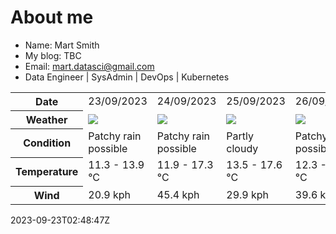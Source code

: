 # About me

- Name: Mart Smith
- My blog: TBC
- Email: [mart.datasci@gmail.com](mailto:mart.datasci6@gmail.com)
- Data Engineer | SysAdmin | DevOps | Kubernetes


<table>
    <tr>
        <th>Date</th>
        <td>23/09/2023</td><td>24/09/2023</td><td>25/09/2023</td><td>26/09/2023</td><td>27/09/2023</td><td>28/09/2023</td><td>29/09/2023</td>
    </tr>
    <tr>
        <th>Weather</th>
        <td><img src="https://cdn.weatherapi.com/weather/64x64/day/176.png"/></td><td><img src="https://cdn.weatherapi.com/weather/64x64/day/176.png"/></td><td><img src="https://cdn.weatherapi.com/weather/64x64/day/116.png"/></td><td><img src="https://cdn.weatherapi.com/weather/64x64/day/176.png"/></td><td><img src="https://cdn.weatherapi.com/weather/64x64/day/176.png"/></td><td><img src="https://cdn.weatherapi.com/weather/64x64/day/176.png"/></td><td><img src="https://cdn.weatherapi.com/weather/64x64/day/116.png"/></td>
    </tr>
    <tr>
        <th>Condition</th>
        <td width="200px">Patchy rain possible</td><td width="200px">Patchy rain possible</td><td width="200px">Partly cloudy</td><td width="200px">Patchy rain possible</td><td width="200px">Patchy rain possible</td><td width="200px">Patchy rain possible</td><td width="200px">Partly cloudy</td>
    </tr>
    <tr>
        <th>Temperature</th>
        <td>11.3 -  13.9 °C</td><td>11.9 -  17.3 °C</td><td>13.5 -  17.6 °C</td><td>12.3 -  16.7 °C</td><td>10.3 -  14.6 °C</td><td>11.9 -  13.6 °C</td><td>11.6 -  15.6 °C</td>
    </tr>
    <tr>
        <th>Wind</th>
        <td>20.9 kph</td><td>45.4 kph</td><td>29.9 kph</td><td>39.6 kph</td><td>32.8 kph</td><td>43.9 kph</td><td>34.2 kph</td>
    </tr>
</table>


2023-09-23T02:48:47Z

